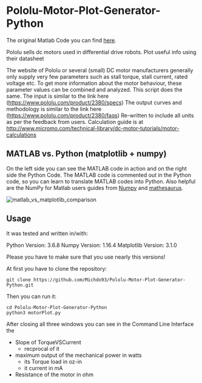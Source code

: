 # Pololu-Motor-Plot-Generator-Python

The original Matlab Code you can find [here](https://de.mathworks.com/matlabcentral/fileexchange/54695-polulu-motor-plot-generator).

Pololu sells dc motors used in differential drive robots. Plot useful info using their datasheet

The website of Pololu or several (small) DC motor manufacturers generally only supply very few parameters such as stall torque, stall current, rated voltage etc. To get more information about the motor behaviour, these parameter values can be combined and analyzed.
This script does the same. The input is similar to the link here (https://www.pololu.com/product/2380/specs)
The output curves and methodology is similar to the link here (https://www.pololu.com/product/2380/faqs)
Re-written to include all units as per the feedback from users.
Calculation guide is at http://www.micromo.com/technical-library/dc-motor-tutorials/motor-calculations

## MATLAB vs. Python (matplotlib + numpy)

On the left side you can see the MATLAB code in action and on the right side the Python Code. The MATLAB code is commented out in the Python code, so you can learn to translate MATLAB codes into Python. Also helpful are the NumPy for Matlab users guides from [Numpy](https://numpy.org/doc/stable/user/numpy-for-matlab-users.html) and [mathesaurus](http://mathesaurus.sourceforge.net/matlab-numpy.html).

![matlab_vs_matplotlib_comparison](https://github.com/Michdo93/Polulu-Motor-Plot-Generator-Python/blob/main/work.PNG?raw=true)

## Usage

It was tested and written in/with:

Python Version: 3.6.8
Numpy Version: 1.16.4
Matplotlib Version: 3.1.0

Please you have to make sure that you use nearly this versions!

At first you have to clone the repository:

```
git clone https://github.com/Michdo93/Pololu-Motor-Plot-Generator-Python.git
```

Then you can run it:

```
cd Pololu-Motor-Plot-Generator-Python
python3 motorPlot.py
```

After closing all three windows you can see in the Command Line Interface the
* Slope of TorqueVSCurrent
  * recprocal of it
* maximum output of the mechanical power in watts
  * its Torque load in oz-in
  * it current in mA
* Resistance of the motor in ohm
